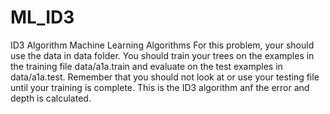 # ML_ID3
ID3 Algorithm
Machine Learning Algorithms
For this problem, your should use the data in data folder. You should train your trees
on the examples in the training file data/a1a.train and evaluate on the test examples
in data/a1a.test. Remember that you should not look at or use your testing file until
your training is complete.
This is the ID3 algorithm anf the error and depth is calculated.

